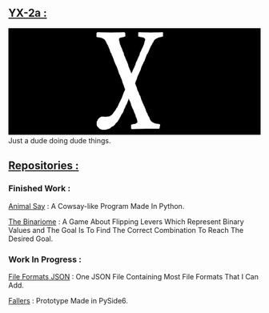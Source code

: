 ## [YX-2a :](https://github.com/YX-2a)
![Spinning Logo !](./source/logo_spin.gif)
Just a dude doing dude things.

## [Repositories :](https://github.com/YX-2a?tab=repositories)
### Finished Work :
[Animal Say](https://github.com/YX-2a/Animal-Say) : A Cowsay-like Program Made In Python.

[The Binariome](https://github.com/YX-2a/The_Binariome) : A Game About Flipping Levers Which Represent Binary Values and The Goal Is To Find The Correct Combination To Reach The Desired Goal.

### Work In Progress :
[File Formats JSON](https://github.com/YX-2a/File-Formats-JSON) : One JSON File Containing Most File Formats That I Can Add.

[Fallers](https://github.com/YX-2a/Fallers) : Prototype Made in PySide6.

